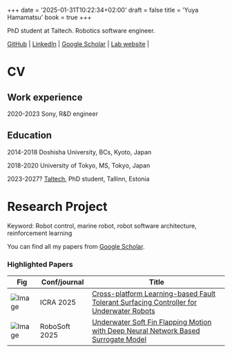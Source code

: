 +++
date = '2025-01-31T10:22:34+02:00'
draft = false
title = 'Yuya Hamamatsu'
book = true
+++

PhD student at Taltech. Robotics software engineer.

[GitHub](https://github.com/hama6767) | [LinkedIn](https://www.linkedin.com/in/yuya-hamamatsu-009759167/) | [Google Scholar](https://scholar.google.co.jp/citations?user=mjZQ0KIAAAAJ&hl=en) | [Lab website](https://taltech.ee/en/biorobotics) | 

# CV

## Work experience

2020-2023 Sony, R&D engineer

## Education

2014-2018 Doshisha University, BCs, Kyoto, Japan

2018-2020 University of Tokyo, MS, Tokyo, Japan

2023-2027? [Taltech](https://taltech.ee/en/biorobotics), PhD student, Tallinn, Estonia

# Research Project

Keyword: Robot control, marine robot, robot software architecture, reinforcement learning

You can find all my papers from [Google Scholar](https://scholar.google.co.jp/citations?user=mjZQ0KIAAAAJ&hl=en).

### Highlighted Papers

| Fig                   |Conf/journal     | Title       |
|-----------------------|-----------------|-------------|
|![Image](https://github.com/hama6767/pubdata/raw/main/Peek%202024-09-23%2015-22.gif?raw=true)                      | ICRA 2025       | [Cross-platform Learning-based Fault Tolerant Surfacing Controller for Underwater Robots ](research/ICRA2025.md)|
|![Image](https://github.com/user-attachments/assets/d0498a8c-aa81-47ad-89ae-5bbc8d711cba)             | RoboSoft 2025   | [Underwater Soft Fin Flapping Motion with Deep Neural Network Based Surrogate Model](research/robosoft2025.md)|


